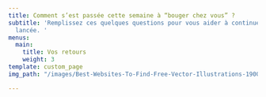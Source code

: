 ```yaml
---
title: Comment s’est passée cette semaine à “bouger chez vous” ?
subtitle: 'Remplissez ces quelques questions pour vous aider à continuer sur votre
  lancée. '
menus:
  main:
    title: Vos retours
    weight: 3
template: custom_page
img_path: "/images/Best-Websites-To-Find-Free-Vector-Illustrations-1900x650.png"

---
```


